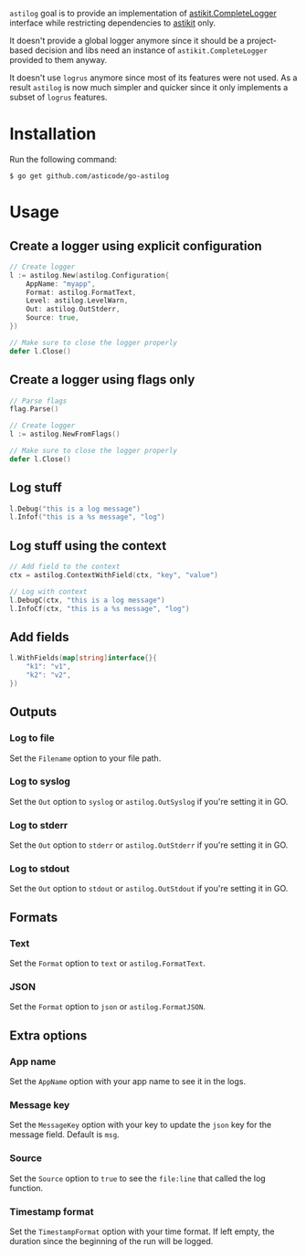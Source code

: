 `astilog` goal is to provide an implementation of [astikit.CompleteLogger](https://github.com/asticode/go-astikit/blob/master/logger.go#L8) interface while restricting dependencies to [astikit](https://github.com/asticode/go-astikit) only.

It doesn't provide a global logger anymore since it should be a project-based decision and libs need an instance of `astikit.CompleteLogger` provided to them anyway.

It doesn't use `logrus` anymore since most of its features were not used. As a result `astilog` is now much simpler and quicker since it only implements a subset of `logrus` features.

# Installation

Run the following command:

```
$ go get github.com/asticode/go-astilog
```

# Usage

## Create a logger using explicit configuration

```go
// Create logger
l := astilog.New(astilog.Configuration{
    AppName: "myapp",
    Format: astilog.FormatText,
    Level: astilog.LevelWarn,
    Out: astilog.OutStderr,
    Source: true,
})

// Make sure to close the logger properly
defer l.Close()
```

## Create a logger using flags only

```go
// Parse flags
flag.Parse()

// Create logger
l := astilog.NewFromFlags()

// Make sure to close the logger properly
defer l.Close()
```

## Log stuff

```go
l.Debug("this is a log message")
l.Infof("this is a %s message", "log")
```

## Log stuff using the context

```go
// Add field to the context
ctx = astilog.ContextWithField(ctx, "key", "value")

// Log with context
l.DebugC(ctx, "this is a log message")
l.InfoCf(ctx, "this is a %s message", "log")
```

## Add fields

```go
l.WithFields(map[string]interface{}{
    "k1": "v1",
    "k2": "v2",
})
```

## Outputs
### Log to file

Set the `Filename` option to your file path.

### Log to syslog

Set the `Out` option to `syslog` or `astilog.OutSyslog` if you're setting it in GO.

### Log to stderr

Set the `Out` option to `stderr` or `astilog.OutStderr` if you're setting it in GO.

### Log to stdout

Set the `Out` option to `stdout` or `astilog.OutStdout` if you're setting it in GO.

## Formats
### Text

Set the `Format` option to `text` or `astilog.FormatText`.

### JSON

Set the `Format` option to `json` or `astilog.FormatJSON`.

## Extra options
### App name

Set the `AppName` option with your app name to see it in the logs.

### Message key

Set the `MessageKey` option with your key to update the `json` key for the message field. Default is `msg`.

### Source

Set the `Source` option to `true` to see the `file:line` that called the log function.

### Timestamp format

Set the `TimestampFormat` option with your time format. If left empty, the duration since the beginning of the run will be logged.